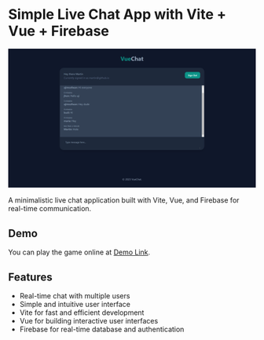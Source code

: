 # Simple Live Chat App with Vite + Vue + Firebase

![Chatroom Screenshot](screenshot.png)

A minimalistic live chat application built with Vite, Vue, and Firebase for real-time communication.

## Demo

You can play the game online at [Demo Link](https://ajimsofwan.github.io/vue-chat/).

## Features

- Real-time chat with multiple users
- Simple and intuitive user interface
- Vite for fast and efficient development
- Vue for building interactive user interfaces
- Firebase for real-time database and authentication